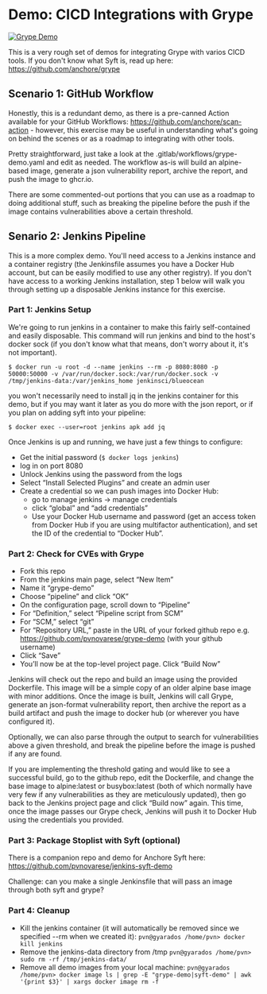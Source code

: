 # Demo: CICD Integrations with Grype

[![Grype Demo](https://github.com/pvnovarese/grype-demo/actions/workflows/grype-demo.yaml/badge.svg)](https://github.com/pvnovarese/grype-demo/actions/workflows/grype-demo.yaml)

This is a very rough set of demos for integrating Grype with varios CICD tools.  If you don't know what Syft is, read up here: https://github.com/anchore/grype

## Scenario 1: GitHub Workflow

Honestly, this is a redundant demo, as there is a pre-canned Action available for your GitHub Workflows: https://github.com/anchore/scan-action - however, this exercise may be useful in understanding what's going on behind the scenes or as a roadmap to integrating with other tools.

Pretty straightforward, just take a look at the .gitlab/workflows/grype-demo.yaml and edit as needed.  The workflow as-is will build an alpine-based image, generate a json vulnerability report, archive the report, and push the image to ghcr.io.

There are some commented-out portions that you can use as a roadmap to doing additional stuff, such as breaking the pipeline before the push if the image contains vulnerabilities above a certain threshold.

## Senario 2: Jenkins Pipeline

This is a more complex demo.  You'll need access to a Jenkins instance and a container registry (the Jenkinsfile assumes you have a Docker Hub account, but can be easily modified to use any other registry).  If you don't have access to a working Jenkins installation, step 1 below will walk you through setting up a disposable Jenkins instance for this exercise.  

### Part 1: Jenkins Setup

We're going to run jenkins in a container to make this fairly self-contained and easily disposable.  This command will run jenkins and bind to the host's docker sock (if you don't know what that means, don't worry about it, it's not important).

`$ docker run -u root -d --name jenkins --rm -p 8080:8080 -p 50000:50000 -v /var/run/docker.sock:/var/run/docker.sock -v /tmp/jenkins-data:/var/jenkins_home jenkinsci/blueocean`

you won't necessarily need to install jq in the jenkins container for this demo, but if you may want it later as you do more with the json report, or if you plan on adding syft into your pipeline:

`$ docker exec --user=root jenkins apk add jq`

Once Jenkins is up and running, we have just a few things to configure:
- Get the initial password (`$ docker logs jenkins`)
- log in on port 8080
- Unlock Jenkins using the password from the logs
- Select “Install Selected Plugins” and create an admin user
- Create a credential so we can push images into Docker Hub:
	- go to manage jenkins -> manage credentials
	- click “global” and “add credentials”
	- Use your Docker Hub username and password (get an access token from Docker Hub if you are using multifactor authentication), and set the ID of the credential to “Docker Hub”.

### Part 2: Check for CVEs with Grype

- Fork this repo
- From the jenkins main page, select “New Item” 
- Name it “grype-demo”
- Choose “pipeline” and click “OK”
- On the configuration page, scroll down to “Pipeline”
- For “Definition,” select “Pipeline script from SCM”
- For “SCM,” select “git”
- For “Repository URL,” paste in the URL of your forked github repo
	e.g. https://github.com/pvnovarese/grype-demo (with your github username)
- Click “Save”
- You’ll now be at the top-level project page.  Click “Build Now”

Jenkins will check out the repo and build an image using the provided Dockerfile.  This image will be a simple copy of an older alpine base image with minor additions.  Once the image is built, Jenkins will call Grype, generate an json-format vulnerability report, then archive the report as a build artifact and push the image to docker hub (or wherever you have configured it). 

Optionally, we can also parse through the output to search for vulnerabilities above a given threshold, and break the pipeline before the image is pushed if any are found.

If you are implementing the threshold gating and would like to see a successful build, go to the github repo, edit the Dockerfile, and change the base image to alpine:latest or busybox:latest (both of which normally have very few if any vulnerabilities as they are meticulously updated), then go back to the Jenkins project page and click “Build now” again. This time, once the image passes our Grype check, Jenkins will push it to Docker Hub using the credentials you provided.

### Part 3: Package Stoplist with Syft (optional)

There is a companion repo and demo for Anchore Syft here: https://github.com/pvnovarese/jenkins-syft-demo

Challenge: can you make a single Jenkinsfile that will pass an image through both syft and grype?

### Part 4: Cleanup
- Kill the jenkins container (it will automatically be removed since we specified --rm when we created it):
	`pvn@gyarados /home/pvn> docker kill jenkins`
- Remove the jenkins-data directory from /tmp
	`pvn@gyarados /home/pvn> sudo rm -rf /tmp/jenkins-data/`
- Remove all demo images from your local machine:
	`pvn@gyarados /home/pvn> docker image ls | grep -E "grype-demo|syft-demo" | awk '{print $3}' | xargs docker image rm -f`

